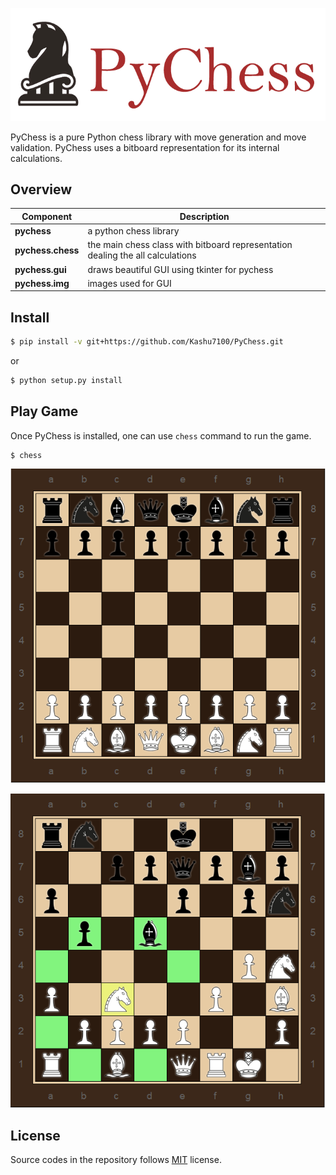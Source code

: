 <p align="center">
  <img src="assets/logo.png"/>
</p>

PyChess is a pure Python chess library with move generation and move validation.
PyChess uses a bitboard representation for its internal calculations.

## Overview

| Component | Description |
| ---- | --- |
| **pychess** | a python chess library |
| **pychess.chess** | the main chess class with bitboard representation dealing the all calculations |
| **pychess.gui** | draws beautiful GUI using tkinter for pychess |
| **pychess.img** | images used for GUI |

## Install 
```bash
$ pip install -v git+https://github.com/Kashu7100/PyChess.git
```
or
```bash
$ python setup.py install
```

## Play Game
Once PyChess is installed, one can use `chess` command to run the game.

```
$ chess
```

<p align="center">
  <img src="assets/chess.PNG"/>
</p>

<p align="center">
  <img src="assets/selected.PNG"/>
</p>

## License

Source codes in the repository follows [MIT](http://www.opensource.org/licenses/MIT) license.
